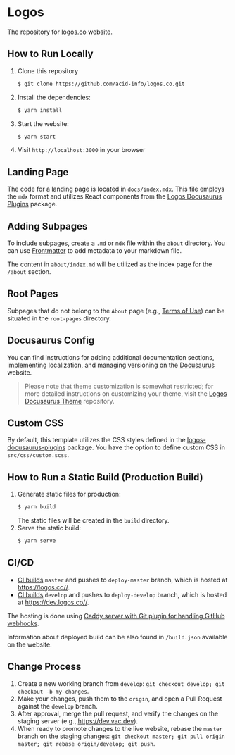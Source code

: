 # Logos

The repository for [logos.co](https://logos.co/) website.


## How to Run Locally

1. Clone this repository
    ```bash
    $ git clone https://github.com/acid-info/logos.co.git
    ```
2. Install the dependencies:
    ```bash
    $ yarn install
    ```
3. Start the website:
    ```bash
    $ yarn start
    ```
4. Visit `http://localhost:3000` in your browser

## Landing Page

The code for a landing page is located in `docs/index.mdx`. This file employs the `mdx` format and utilizes React components from the [Logos Docusaurus Plugins](https://github.com/acid-info/logos-docusaurus-plugins/tree/main/packages/logos-docusaurus-theme/src/client/components/mdx) package.

## Adding Subpages

To include subpages, create a `.md` or `mdx` file within the `about` directory. You can use [Frontmatter](https://docusaurus.io/docs/markdown-features#front-matter) to add metadata to your markdown file.

The content in `about/index.md` will be utilized as the index page for the `/about` section.

## Root Pages

Subpages that do not belong to the `About` page (e.g., [Terms of Use](/root-pages/terms.md)) can be situated in the `root-pages` directory.

## Docusaurus Config

You can find instructions for adding additional documentation sections, implementing localization, and managing versioning on the [Docusaurus](https://docusaurus.io/docs) website.

> Please note that theme customization is somewhat restricted; for more detailed instructions on customizing your theme, visit the [Logos Docusaurus Theme](https://github.com/acid-info/logos-docusaurus-plugins/tree/main/packages/logos-docusaurus-theme/) repository.

## Custom CSS

By default, this template utilizes the CSS styles defined in the [logos-docusaurus-plugins](https://github.com/acid-info/logos-docusaurus-plugins/tree/main/packages/logos-docusaurus-theme/src/client/css) package. You have the option to define custom CSS in `src/css/custom.scss`.

## How to Run a Static Build (Production Build)

1. Generate static files for production:
    ```bash
    $ yarn build
    ```
    The static files will be created in the `build` directory.
2. Serve the static build:
    ```bash
    $ yarn serve
    ```

## CI/CD

- [CI builds](https://ci.infra.status.im/job/website/job/logos.co/) `master` and pushes to `deploy-master` branch, which is hosted at <https://logos.co//>.
- [CI builds](https://ci.infra.status.im/job/website/job/dev.logos.co/) `develop` and pushes to `deploy-develop` branch, which is hosted at <https://dev.logos.co//>.

The hosting is done using [Caddy server with Git plugin for handling GitHub webhooks](https://github.com/status-im/infra-misc/blob/master/ansible/roles/caddy-git).

Information about deployed build can be also found in `/build.json` available on the website.

## Change Process

1. Create a new working branch from `develop`: `git checkout develop; git checkout -b my-changes`.
2. Make your changes, push them to the `origin`, and open a Pull Request against the `develop` branch.
3. After approval, merge the pull request, and verify the changes on the staging server (e.g., https://dev.vac.dev).
4. When ready to promote changes to the live website, rebase the `master` branch on the staging changes: `git checkout master; git pull origin master; git rebase origin/develop; git push`.

